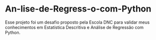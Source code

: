 # An-lise-de-Regress-o-com-Python
Esse projeto foi um desafio proposto pela Escola DNC para validar meus conhecimentos em Estatística Descritiva e Análise de Regressão com Python.

